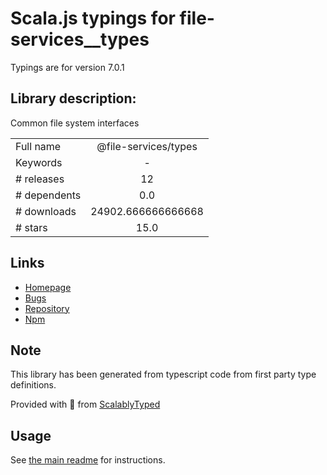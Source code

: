 
# Scala.js typings for file-services__types

Typings are for version 7.0.1

## Library description:
Common file system interfaces

|                    |                 |
| ------------------ | :-------------: |
| Full name          | @file-services/types |
| Keywords           | - |
| # releases         | 12 |
| # dependents       | 0.0 |
| # downloads        | 24902.666666666668 |
| # stars            | 15.0 |

## Links
- [Homepage](https://github.com/wixplosives/file-services)
- [Bugs](https://github.com/wixplosives/file-services/issues)
- [Repository](https://github.com/wixplosives/file-services/tree/master)
- [Npm](https://www.npmjs.com/package/%40file-services%2Ftypes)
    


## Note
This library has been generated from typescript code from first party type definitions.

Provided with :purple_heart: from [ScalablyTyped](https://github.com/oyvindberg/ScalablyTyped)

## Usage
See [the main readme](../../readme.md) for instructions.


